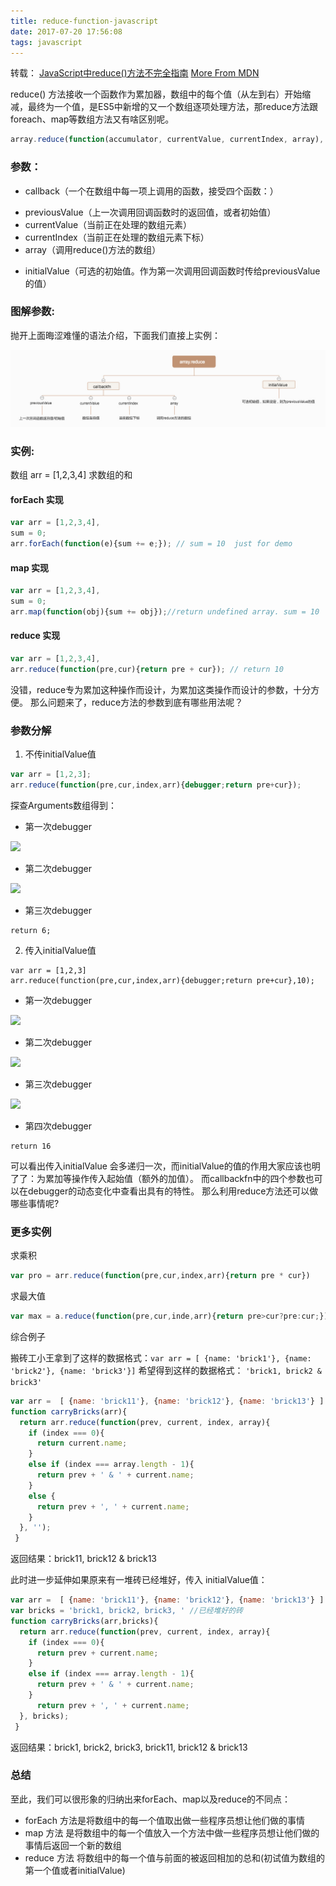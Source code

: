 ```yaml
---
title: reduce-function-javascript
date: 2017-07-20 17:56:08
tags: javascript
---
```


[1]:/images/0720_reduce-function-javascript/param.jpg
[2]:/images/0720_reduce-function-javascript/1-1.jpg
[3]:/images/0720_reduce-function-javascript/1-2.jpg
[4]:/images/0720_reduce-function-javascript/2-1.jpg
[5]:/images/0720_reduce-function-javascript/2-2.jpg
[6]:/images/0720_reduce-function-javascript/2-3.jpg

转载： [JavaScript中reduce()方法不完全指南](https://aotu.io/notes/2016/04/14/js-reduce/index.html)
[More From MDN](https://developer.mozilla.org/zh-CN/docs/Web/JavaScript/Reference/Global_Objects/Array/Reduce)

reduce() 方法接收一个函数作为累加器，数组中的每个值（从左到右）开始缩减，最终为一个值，是ES5中新增的又一个数组逐项处理方法，那reduce方法跟foreach、map等数组方法又有啥区别呢。

``` javascript
array.reduce(function(accumulator, currentValue, currentIndex, array), initialValue)
```

### 参数：

- callback（一个在数组中每一项上调用的函数，接受四个函数：）
 + previousValue（上一次调用回调函数时的返回值，或者初始值）
 + currentValue（当前正在处理的数组元素）
 + currentIndex（当前正在处理的数组元素下标）
 + array（调用reduce()方法的数组）
- initialValue（可选的初始值。作为第一次调用回调函数时传给previousValue的值）


### 图解参数:

抛开上面晦涩难懂的语法介绍，下面我们直接上实例：

![param][1]

<!--more-->

### 实例:

数组 arr = [1,2,3,4] 求数组的和

#### forEach 实现

``` javascript
var arr = [1,2,3,4],
sum = 0;
arr.forEach(function(e){sum += e;}); // sum = 10  just for demo
```

#### map 实现

``` javascript
var arr = [1,2,3,4],
sum = 0;
arr.map(function(obj){sum += obj});//return undefined array. sum = 10  just for demo
```

#### reduce 实现

``` javascript
var arr = [1,2,3,4],
arr.reduce(function(pre,cur){return pre + cur}); // return 10
```

没错，reduce专为累加这种操作而设计，为累加这类操作而设计的参数，十分方便。
那么问题来了，reduce方法的参数到底有哪些用法呢？


### 参数分解

1. 不传initialValue值

  ```javascript
  var arr = [1,2,3];
  arr.reduce(function(pre,cur,index,arr){debugger;return pre+cur});
  ```

  探查Arguments数组得到：

  * 第一次debugger

  ![][2]

  * 第二次debugger

  ![][3]

  * 第三次debugger

  ```
  return 6;
  ```

2. 传入initialValue值

  ```
  var arr = [1,2,3]
  arr.reduce(function(pre,cur,index,arr){debugger;return pre+cur},10);
  ```

  * 第一次debugger

  ![][4]

  * 第二次debugger

  ![][5]

  * 第三次debugger

  ![][6]

  * 第四次debugger

  ```
  return 16
  ```


  可以看出传入initialValue 会多递归一次，而initialValue的值的作用大家应该也明了了：为累加等操作传入起始值（额外的加值）。
  而callbackfn中的四个参数也可以在debugger的动态变化中查看出具有的特性。
  那么利用reduce方法还可以做哪些事情呢?

### 更多实例

求乘积

```	javascript
var pro = arr.reduce(function(pre,cur,index,arr){return pre * cur})

```

求最大值

```	javascript
var max = a.reduce(function(pre,cur,inde,arr){return pre>cur?pre:cur;});

```

综合例子

搬砖工小王拿到了这样的数据格式：`var arr = [ {name: 'brick1'}, {name: 'brick2'}, {name: 'brick3'}]`
希望得到这样的数据格式： `'brick1, brick2 & brick3'`

```javascript
var arr =  [ {name: 'brick11'}, {name: 'brick12'}, {name: 'brick13'} ]
function carryBricks(arr){
  return arr.reduce(function(prev, current, index, array){
    if (index === 0){
      return current.name;
    }
    else if (index === array.length - 1){
      return prev + ' & ' + current.name;
    }
    else {
      return prev + ', ' + current.name;
    }
  }, '');
 }
```
返回结果：brick11, brick12 & brick13

此时进一步延伸如果原来有一堆砖已经堆好，传入 initialValue值：

```javascript
var arr =  [ {name: 'brick11'}, {name: 'brick12'}, {name: 'brick13'} ]
var bricks = 'brick1, brick2, brick3, ' //已经堆好的砖
function carryBricks(arr,bricks){
  return arr.reduce(function(prev, current, index, array){
    if (index === 0){
      return prev + current.name;
    }
    else if (index === array.length - 1){
      return prev + ' & ' + current.name;
    }
      return prev + ', ' + current.name;
  }, bricks);
 }
 ```

返回结果：brick1, brick2, brick3, brick11, brick12 & brick13

### 总结

至此，我们可以很形象的归纳出来forEach、map以及reduce的不同点：

* forEach 方法是将数组中的每一个值取出做一些程序员想让他们做的事情
* map 方法 是将数组中的每一个值放入一个方法中做一些程序员想让他们做的事情后返回一个新的数组
* reduce 方法 将数组中的每一个值与前面的被返回相加的总和(初试值为数组的第一个值或者initialValue)


